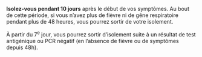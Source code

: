 **Isolez-vous pendant 10 jours** après le début de vos symptômes. Au bout de cette période, si vous n’avez plus de fièvre ni de gêne respiratoire pendant plus de 48 heures, vous pourrez sortir de votre isolement.

À partir du 7<sup>e</sup> jour, vous pourrez sortir d’isolement suite à un résultat de test antigénique ou PCR négatif (en l’absence de fièvre ou de symptômes depuis 48h).

